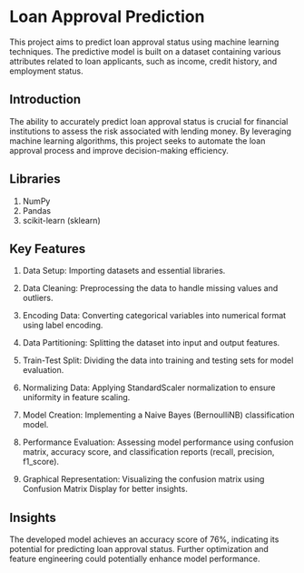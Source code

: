 # **Loan Approval Prediction**

This project aims to predict loan approval status using machine learning techniques. The predictive model is built on a dataset containing various attributes related to loan applicants, such as income, credit history, and employment status.

## **Introduction**

The ability to accurately predict loan approval status is crucial for financial institutions to assess the risk associated with lending money. By leveraging machine learning algorithms, this project seeks to automate the loan approval process and improve decision-making efficiency.

## **Libraries**

1. NumPy
2. Pandas
3. scikit-learn (sklearn)

## **Key Features**

1. Data Setup:
Importing datasets and essential libraries.

2. Data Cleaning:
Preprocessing the data to handle missing values and outliers.

3. Encoding Data:
Converting categorical variables into numerical format using label encoding.

4. Data Partitioning:
Splitting the dataset into input and output features.

5. Train-Test Split:
Dividing the data into training and testing sets for model evaluation.

6. Normalizing Data:
Applying StandardScaler normalization to ensure uniformity in feature scaling.

7. Model Creation:
Implementing a Naive Bayes (BernoulliNB) classification model.

8. Performance Evaluation:
Assessing model performance using confusion matrix, accuracy score, and classification reports (recall, precision, f1_score).

9. Graphical Representation:
Visualizing the confusion matrix using Confusion Matrix Display for better insights.

## **Insights**

The developed model achieves an accuracy score of 76%, indicating its potential for predicting loan approval status. Further optimization and feature engineering could potentially enhance model performance.

